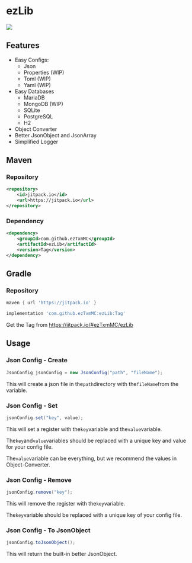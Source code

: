 # ezLib

[![](https://jitpack.io/v/ezTxmMC/ezLib.svg)](https://jitpack.io/#ezTxmMC/ezLib)

## Features

- Easy Configs:
    - Json
    - Properties (WIP)
    - Toml (WIP)
    - Yaml (WIP)
- Easy Databases
    - MariaDB
    - MongoDB (WIP)
    - SQLite
    - PostgreSQL
    - H2
- Object Converter
- Better JsonObject and JsonArray
- Simplified Logger

## Maven

### Repository

```xml
<repository>
    <id>jitpack.io</id>
    <url>https://jitpack.io</url>
</repository>
```
### Dependency

```xml
<dependency>
    <groupId>com.github.ezTxmMC</groupId>
    <artifactId>ezLib</artifactId>
    <version>Tag</version>
</dependency>
```
## Gradle

### Repository

```groovy
maven { url 'https://jitpack.io' }
```
```groovy
implementation 'com.github.ezTxmMC:ezLib:Tag'
```

Get the Tag from https://jitpack.io/#ezTxmMC/ezLib

## Usage

### Json Config - Create

```java
JsonConfig jsonConfig = new JsonConfig("path", "fileName");
```

This will create a json file in the`path`directory with the`fileName`from the variable.

### Json Config - Set

```java
jsonConfig.set("key", value);
```

This will set a register with the`key`variable and the`value`variable.

The`key`and`value`variables should be replaced with a unique key and value for your config file.

The`value`variable can be everything, but we recommend the values in Object-Converter.

### Json Config - Remove

```java
jsonConfig.remove("key");
```

This will remove the register with the`key`variable.

The`key`variable should be replaced with a unique key of your config file.

### Json Config - To JsonObject

```java
jsonConfig.toJsonObject();
```

This will return the built-in better JsonObject.
